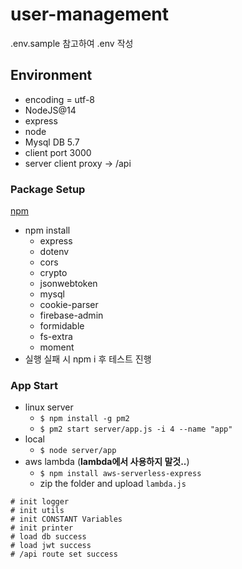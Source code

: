 # user-management

.env.sample 참고하여 .env 작성

## Environment
* encoding = utf-8
* NodeJS@14
* express
* node
* Mysql DB 5.7
* client port 3000
* server client proxy -> /api

### Package Setup
[npm](https://www.npmjs.com/)
* npm install 
  * express
  * dotenv
  * cors
  * crypto
  * jsonwebtoken
  * mysql
  * cookie-parser
  * firebase-admin
  * formidable
  * fs-extra
  * moment
* 실행 실패 시 npm i 후 테스트 진행

### App Start
* linux server
  * ```$ npm install -g pm2```
  * ```$ pm2 start server/app.js -i 4 --name "app"```
* local
  * ```$ node server/app```
* aws lambda (**lambda에서 사용하지 말것..**)
  * ```$ npm install aws-serverless-express```
  * zip the folder and upload `lambda.js`
```
# init logger
# init utils
# init CONSTANT Variables
# init printer
# load db success
# load jwt success
# /api route set success
```


